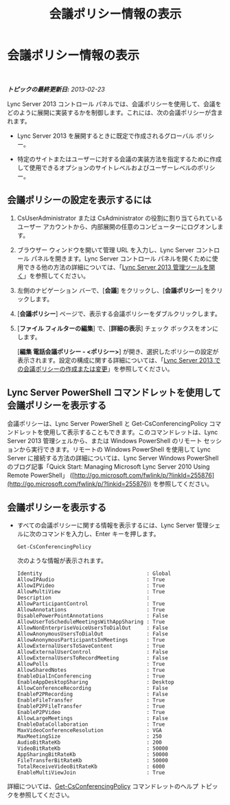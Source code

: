 ﻿---
title: 会議ポリシー情報の表示
TOCTitle: 会議ポリシー情報の表示
ms:assetid: e99fdc4d-926a-4e36-ac99-ab5035568847
ms:mtpsurl: https://technet.microsoft.com/ja-jp/library/JJ721918(v=OCS.15)
ms:contentKeyID: 49887195
ms.date: 05/19/2016
mtps_version: v=OCS.15
ms.translationtype: HT
---

# 会議ポリシー情報の表示

 

_**トピックの最終更新日:** 2013-02-23_

Lync Server 2013 コントロール パネルでは、会議ポリシーを使用して、会議をどのように展開に実装するかを制御します。これには、次の会議ポリシーが含まれます。

  - Lync Server 2013 を展開するときに既定で作成されるグローバル ポリシー。

  - 特定のサイトまたはユーザーに対する会議の実装方法を指定するために作成して使用できるオプションのサイトレベルおよびユーザーレベルのポリシー。

## 会議ポリシーの設定を表示するには

1.  CsUserAdministrator または CsAdministrator の役割に割り当てられているユーザー アカウントから、内部展開の任意のコンピューターにログオンします。

2.  ブラウザー ウィンドウを開いて管理 URL を入力し、Lync Server コントロール パネルを開きます。Lync Server コントロール パネルを開くために使用できる他の方法の詳細については、「[Lync Server 2013 管理ツールを開く](lync-server-2013-open-lync-server-administrative-tools.md)」を参照してください。

3.  左側のナビゲーション バーで、\[**会議**\] をクリックし、\[**会議ポリシー**\] をクリックします。

4.  \[**会議ポリシー**\] ページで、表示する会議ポリシーをダブルクリックします。

5.  \[**ファイル フィルターの編集**\] で、\[**詳細の表示**\] チェック ボックスをオンにします。
    
    \[**編集 電話会議ポリシー - \<ポリシー\>**\] が開き、選択したポリシーの設定が表示されます。設定の構成に関する詳細については、「[Lync Server 2013 での会議ポリシーの作成または変更](lync-server-2013-create-or-modify-a-conferencing-policy.md)」を参照してください。

## Lync Server PowerShell コマンドレットを使用して会議ポリシーを表示する

会議ポリシーは、Lync Server PowerShell と Get-CsConferencingPolicy コマンドレットを使用して表示することもできます。このコマンドレットは、Lync Server 2013 管理シェルから、または Windows PowerShell のリモート セッションから実行できます。リモートの Windows PowerShell を使用して Lync Server に接続する方法の詳細については、Lync Server Windows PowerShell のブログ記事「Quick Start: Managing Microsoft Lync Server 2010 Using Remote PowerShell」 ([http://go.microsoft.com/fwlink/p/?linkId=255876](http://go.microsoft.com/fwlink/p/?linkid=255876)) を参照してください。

## 会議ポリシーを表示する

  - すべての会議ポリシーに関する情報を表示するには、Lync Server 管理シェルに次のコマンドを入力し、Enter キーを押します。
    
        Get-CsConferencingPolicy
    
    次のような情報が表示されます。
    
        Identity                                  : Global
        AllowIPAudio                              : True
        AllowIPVideo                              : True
        AllowMultiView                            : True
        Description                               :
        AllowParticipantControl                   : True
        AllowAnnotations                          : True
        DisablePowerPointAnnotations              : False
        AllowUserToScheduleMeetingsWithAppSharing : True
        AllowNonEnterpriseVoiceUsersToDialOut     : False
        AllowAnonymousUsersToDialOut              : False
        AllowAnonymousParticipantsInMeetings      : True
        AllowExternalUsersToSaveContent           : True
        AllowExternalUserControl                  : False
        AllowExternalUsersToRecordMeeting         : False
        AllowPolls                                : True
        AllowSharedNotes                          : True
        EnableDialInConferencing                  : True
        EnableAppDesktopSharing                   : Desktop
        AllowConferenceRecording                  : False
        EnableP2PRecording                        : False
        EnableFileTransfer                        : True
        EnableP2PFileTransfer                     : True
        EnableP2PVideo                            : True
        AllowLargeMeetings                        : False
        EnableDataCollaboration                   : True
        MaxVideoConferenceResolution              : VGA
        MaxMeetingSize                            : 250
        AudioBitRateKb                            : 200
        VideoBitRateKb                            : 50000
        AppSharingBitRateKb                       : 50000
        FileTransferBitRateKb                     : 50000
        TotalReceiveVideoBitRateKb                : 6000
        EnableMultiViewJoin                       : True

詳細については、[Get-CsConferencingPolicy](get-csconferencingpolicy.md) コマンドレットのヘルプ トピックを参照してください。


